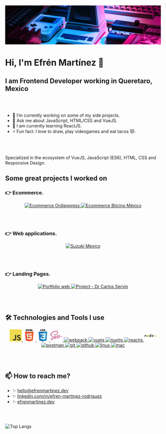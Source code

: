 [![GitHub Header @efrenmartinez](https://github.com/efrencodes/efrencodes/blob/master/assets/github-efrencodes.png)](http://www.efrenmartinez.dev/)

# Hi, I'm Efrén Martínez 👋

## I am Frontend Developer working in Queretaro, Mexico

<br>
<br>

- 🔭 I’m currently working on some of my side projects.
- 💬 Ask me about JavaScript, HTML/CSS and VueJS.
- 🧠 I am currently learning ReactJS.
- ⚡ Fun fact: I love to draw, play videogames and eat tacos 😻.

<br>
<br>

Specialized in the ecosystem of VueJS, JavaScript (ES6), HTML, CSS and Responsive Design.

## Some great projects I worked on

### 👉 Ecommerce.

<p align="center">
    <a
        href="https://www.ordiexpress.com/"
        target="_blank">
            <img
                src="https://res.cloudinary.com/efrencodes/image/upload/v1630000496/efrenmartinez.dev/projects/project_ordiexpress.png"
                alt="Ecommerce Ordiexpress"
                width="420"
                height="280"
            />
    </a>
    <a
        href="https://store.bticino.com.mx/"
        target="_blank">
            <img
                src="https://res.cloudinary.com/efrencodes/image/upload/v1630000496/efrenmartinez.dev/projects/project_bticino_store.png"
                alt="Ecommerce Bticino México"
                width="420"
                height="280"
            />
    </a>
</p>
<br>
<br>

### 👉 Web applications.

<p align="center">
    <a
        href="https://www.suzuki.com.mx/autos"
        target="_blank">
            <img
                src="https://res.cloudinary.com/efrencodes/image/upload/v1630000497/efrenmartinez.dev/projects/project_suzuki.png"
                alt="Suzuki Mexico"
                width="420"
                height="280"
            />
    </a>
</p>
<br>
<br>

### 👉 Landing Pages.

<p align="center">
    <a
        href="https://efrenmartinez.dev"
        target="_blank">
            <img
                src="https://res.cloudinary.com/efrencodes/image/upload/v1630004019/efrenmartinez.dev/thumbs_seo.png"
                alt="Portfolio web"
                width="420"
                height="280"
            />
    </a>
    <a
        href="https://drcarlosservin.com"
        target="_blank">
            <img
                src="https://res.cloudinary.com/efrencodes/image/upload/v1632798913/efrenmartinez.dev/projects/project_dr-carlos-servin_givqny.png"
                alt="Project - Dr Carlos Servin"
                width="420"
                height="280"
            />
    </a>
</p>

<br>
<br>

## 🛠️ Technologies and Tools I use

<p align="center">
<a href="https://developer.mozilla.org/en-US/docs/Web/JavaScript" target="_blank"> <img src="https://raw.githubusercontent.com/devicons/devicon/master/icons/javascript/javascript-original.svg" alt="javascript" width="40" height="40"/> </a>
<a href="https://www.w3.org/html/" target="_blank"> <img src="https://raw.githubusercontent.com/devicons/devicon/master/icons/html5/html5-original-wordmark.svg" alt="html5" width="40" height="40"/> </a>
<a href="https://www.w3schools.com/css/" target="_blank"> <img src="https://raw.githubusercontent.com/devicons/devicon/master/icons/css3/css3-original-wordmark.svg" alt="css3" width="40" height="40"/> </a>
<a href="https://sass-lang.com" target="_blank"> <img src="https://raw.githubusercontent.com/devicons/devicon/master/icons/sass/sass-original.svg" alt="sass" width="40" height="40"/> </a>
<a href="#" target="_blank"> <img src="https://www.vectorlogo.zone/logos/js_webpack/js_webpack-icon.svg" alt="webpack" width="40" height="40"/> </a>
<a href="https://vuejs.org/" target="_blank"> <img src="https://www.vectorlogo.zone/logos/vuejs/vuejs-icon.svg" alt="vuejs" width="40" height="40"/> </a>
<a href="#" target="_blank"> <img src="https://www.vectorlogo.zone/logos/nuxtjs/nuxtjs-icon.svg" alt="nuxtjs" width="40" height="40"/> </a>
<a href="#" target="_blank"> <img src="https://www.vectorlogo.zone/logos/reactjs/reactjs-icon.svg" alt="reactjs" width="40" height="40"/> </a>
<a href="https://nodejs.org" target="_blank"> <img src="https://raw.githubusercontent.com/devicons/devicon/master/icons/nodejs/nodejs-original-wordmark.svg" alt="nodejs" width="40" height="40"/> </a>
<a href="https://www.postman.com/" target="_blank"> <img src="https://www.vectorlogo.zone/logos/getpostman/getpostman-icon.svg" alt="postman" width="40" height="40"/> </a>
<a href="https://git-scm.com/" target="_blank"> <img src="https://www.vectorlogo.zone/logos/git-scm/git-scm-icon.svg" alt="git" width="40" height="40"/> </a>
<a href="https://github.com/efrenmartinez" target="_blank"> <img src="https://www.vectorlogo.zone/logos/github/github-icon.svg" alt="github" width="40" height="40"/> </a>
<a href="#" target="_blank"> <img src="https://www.vectorlogo.zone/logos/linux/linux-icon.svg" alt="linux" width="40" height="40"/> </a>
<a href="#" target="_blank"> <img src="https://www.vectorlogo.zone/logos/apple/apple-icon.svg" alt="mac" width="40" height="40"/> </a>
</p>

<br>
<br>

## 📫 How to reach me?

- ✨ [hello@efrenmartinez.dev](mailto:hello@efrenmartinez.dev)
- ✨ [linkedin.com/in/efren-martinez-rodriguez](https://www.linkedin.com/in/efren-martinez-rodriguez/)
- ✨ [efrenmartinez.dev](https://efrenmartinez.dev)

<br>
<br>

![Top Langs](https://github-readme-stats.vercel.app/api/top-langs/?username=efrencodes&layout=compact&title_color=007bff&text_color=e7e7e7&icon_color=007bff&bg_color=171c28)
